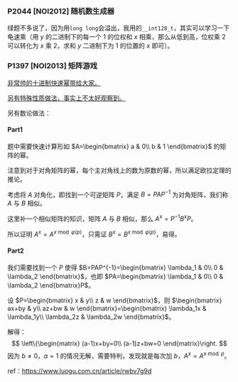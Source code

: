 ### P2044 [NOI2012] 随机数生成器

绿题不多说了，因为用`long long`会溢出，我用的`__int128_t`，其实可以学习一下龟速乘（用 $y$ 的二进制下的每一个 $1$ 的位权和 $x$ 相乘，那么从低到高，位权乘 $2$ 可以转化为 $x$ 乘 $2$，求和 $y$ 二进制下为 $1$ 的位置的 $x$ 即可）。

### P1397 [NOI2013] 矩阵游戏

[非常帅的十进制快速幂带给大家。](https://www.luogu.com.cn/article/nipre18z)

[另有特殊性质做法，事实上不太好观察到。](https://www.luogu.com.cn/article/xxac6hu3)

另有数论做法：

#### Part1

题中需要快速计算形如 $A=\begin{bmatrix}
a & 0\\
b & 1
\end{bmatrix}$ 的矩阵的幂。

注意到对于对角矩阵的幂，每个主对角线上的数为原数的幂，所以满足欧拉定理的推论。

考虑将 $A$ 对角化，即找到一个可逆矩阵 $P$，满足 $B=PAP^{-1}$ 为对角矩阵，我们称 $A$ 与 $B$ 相似。

这里补一个相似矩阵的知识，矩阵 $A$ 与 $B$ 相似，那么 $A^x=P^{-1}B^xP$。

所以证明 $A^x=A^{x \bmod \varphi(p)}$，只需证 $B^x=B^{x \bmod \varphi(p)}$，易得。

#### Part2

我们需要找到一个 $P$ 使得 $B=PAP^{-1}=\begin{bmatrix}
\lambda_1 & 0\\
0 & \lambda_2
\end{bmatrix}$，也即 $PA=\begin{bmatrix}
\lambda_1 & 0\\
0 & \lambda_2
\end{bmatrix}P$。

设 $P=\begin{bmatrix}
x & y\\
z & w
\end{bmatrix}$，则 $\begin{bmatrix}
ax+by & y\\
az+bw & w
\end{bmatrix}=\begin{bmatrix}
\lambda_1x & \lambda_1y\\
\lambda_2z & \lambda_2w
\end{bmatrix}$。

解得：
$$
\left\{\begin{matrix}
(a-1)x+by=0\\
(a-1)z+bw=0
\end{matrix}\right.
$$
因为 $b\not = 0$，$a=1$ 的情况无解，需要特判，发现就是每次加 $b$，$A^x=A^{x \bmod p}$。

ref：https://www.luogu.com.cn/article/rwbv7g9d